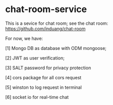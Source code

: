 # chat-room-service

This is a sevice for chat room;
see the chat room: https://github.com/induang/chat-room

For now, we have:

[1] Mongo DB as database with ODM mongoose;

[2] JWT as user verification;

[3] SALT password for privacy protection

[4] cors package for all cors request

[5] winston to log request in terminal

[6] socket io for real-time chat
